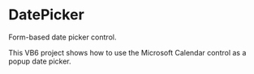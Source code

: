 # DatePicker
Form-based date picker control.

This VB6 project shows how to use the Microsoft Calendar control as a popup date picker.
